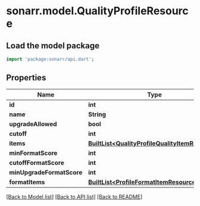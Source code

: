 # sonarr.model.QualityProfileResource

## Load the model package
```dart
import 'package:sonarr/api.dart';
```

## Properties
Name | Type | Description | Notes
------------ | ------------- | ------------- | -------------
**id** | **int** |  | [optional] 
**name** | **String** |  | [optional] 
**upgradeAllowed** | **bool** |  | [optional] 
**cutoff** | **int** |  | [optional] 
**items** | [**BuiltList&lt;QualityProfileQualityItemResource&gt;**](QualityProfileQualityItemResource.md) |  | [optional] 
**minFormatScore** | **int** |  | [optional] 
**cutoffFormatScore** | **int** |  | [optional] 
**minUpgradeFormatScore** | **int** |  | [optional] 
**formatItems** | [**BuiltList&lt;ProfileFormatItemResource&gt;**](ProfileFormatItemResource.md) |  | [optional] 

[[Back to Model list]](../README.md#documentation-for-models) [[Back to API list]](../README.md#documentation-for-api-endpoints) [[Back to README]](../README.md)


